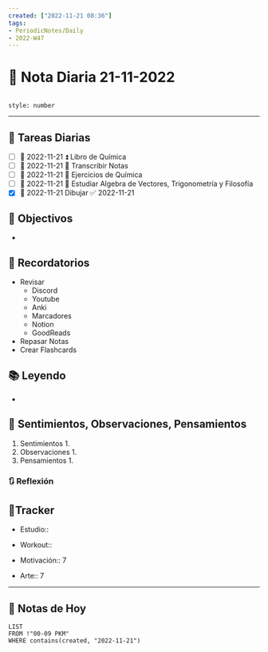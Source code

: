 ```yaml
---
created: ["2022-11-21 08:36"]
tags:
- PeriodicNotes/Daily
- 2022-W47
---
```


# 📅 Nota Diaria 21-11-2022
```toc

style: number

```

---
## 🔷 Tareas Diarias
- [ ] 📅 2022-11-21 ⏫ Libro de Química
- [ ] 📅 2022-11-21 🔼 Transcribir Notas
- [ ] 📅 2022-11-21 🔼 Ejercicios de Química
- [ ] 📅 2022-11-21 🔽 Estudiar Algebra de Vectores, Trigonometría y Filosofía
- [x] 📅 2022-11-21 Dibujar ✅ 2022-11-21

## 🎯 Objectivos
- 
## 📕 Recordatorios
- Revisar
	- Discord
	- Youtube
	- Anki
	- Marcadores
	- Notion
	- GoodReads
- Repasar Notas
- Crear Flashcards

## 📚 Leyendo
- 
## 💬 Sentimientos, Observaciones, Pensamientos 
1. Sentimientos
	1. 
2. Observaciones
	1. 
3. Pensamientos
	1. 
### 🔃 Reflexión

## 🔷Tracker

- Estudio::

- Workout::

- Motivación:: 7

- Arte:: 7
---

## 📅 Notas de Hoy
```dataview
LIST 
FROM !"00-09 PKM" 
WHERE contains(created, "2022-11-21")
```